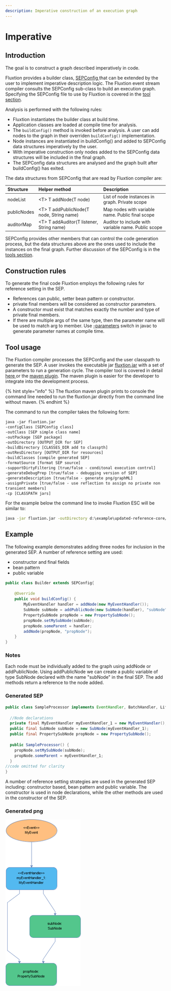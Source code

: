 ```yaml
---
description: Imperative construction of an execution graph
---
```


# Imperative

## Introduction

The goal is to construct a graph described imperatively in code.

Fluxtion provides a builder class, [SEPConfig ](https://github.com/v12technology/fluxtion/blob/master/builder/src/main/java/com/fluxtion/api/node/SEPConfig.java)that can be extended by the user to implement imperative description logic. The Fluxtion event stream compiler consults the SEPConfig sub-class to build an execution graph. Specifying the SEPConfig file to use by Fluxtion is covered in the [tool section](../../tools/fluxtion-tool.md). 

Analysis is performed with the following rules:

* Fluxtion instantiates the builder class at build time.
* Application classes are loaded at compile time for analysis.
* The `buildConfig()` method is invoked before analysis. A user can add nodes to the graph in their overriden `buildConfig()` implementation.
* Node instances are instantiated in buildConfig\(\) and added to SEPConfig data structures imperatively by the user.
* With imperative construction only nodes added to the SEPConfig data structures will be included in the final graph.
* The SEPConfig data structures are analysed and the graph built after  buildConfig\(\) has exited.

The data structures from SEPConfig that are read by Fluxtion compiler are:

| Structure | Helper method | Description |
| :--- | :--- | :--- |
| nodeList |  &lt;T&gt; T addNode\(T node\) | List of node instances in graph. Private scope |
| publicNodes | &lt;T&gt; T addPublicNode\(T node, String name\) | Map nodes with variable name. Public final scope  |
| auditorMap | &lt;T&gt; T addAuditor\(T listener, String name\) | Auditor to include with variable name. Public scope |

SEPConfig provides other members that can control the code generation process, but the data structures above are the ones used to include the instances on the final graph. Further discussion of the SEPConfig is in the [tools section](../../tools/fluxtion-tool.md).

## Construction rules

To generate the final code Fluxtion employs the following rules for reference setting in the SEP.

* References can public, setter bean pattern or constructor.
* private final members will be considered as constructor parameters.
* A constructor must exist that matches exactly the number and type of private final members.
* If there are multiple args of the same type, then the parameter name will be used to match arg to member. Use [-parameters](https://docs.oracle.com/javase/8/docs/technotes/tools/windows/javac.html) switch in javac to generate parameter names at compile time.

## Tool usage

The Fluxtion compiler processes the SEPConfig and the user classpath to generate the SEP.  A user invokes the executable jar [fluxtion.jar](https://github.com/v12technology/fluxtion/blob/master/generator/dist/fluxtion.jar) with a set of parameters to run a generation cycle. The compiler tool is covered in detail [here ](../../tools/fluxtion-tool.md)or the [maven plugin](../../tools/maven-plugin.md). The maven plugin is easier for the developer to integrate into the development process.

{% hint style="info" %}
The fluxtion maven plugin prints to console the command line needed to run the fluxtion.jar directly from the command line without maven.
{% endhint %}

The command to run the compiler takes the following form:

```text
java -jar fluxtion.jar 
-configClass [SEPConfig class]
-outClass [SEP simple class name] 
-outPackage [SEP package] 
-outDirectory [OUTPUT_DIR for SEP]
-buildDirectory [CLASSES_DIR add to classpth]
-outResDirectory [OUTPUT_DIR for resources]
-buildClasses [compile generated SEP] 
-formatSource [format SEP source] 
-supportDirtyFiltering [true/false - conditonal execution control] 
-generateDebugPrep [true/false - debugging version of SEP]  
-generateDescription [true/false - generate png/graphML]  
-assignPrivate [true/false - use reflection to assign no private non transient members]  
-cp [CLASSPATH jars]
```

For the example below the command line to invoke Fluxtion ESC will be similar to:

```bash
java -jar fluxtion.jar -outDirectory d:\example\updated-reference-core/src/main/java -buildDirectory d:\example\updated-reference-core/target/classes -outResDirectory d:\example\updated-reference-core/src/main/resources -outPackage com.fluxtion.example.core.building.injection.generated -configClass com.fluxtion.example.core.building.injection.Builder -outClass SampleProcessor -buildClasses true -formatSource true -supportDirtyFiltering true -generateDebugPrep false -generateDescription true -assignPrivate false -cp d:\example\updated-reference-core\target\classes;C:\Users\dhv\.m2\repository\com\fluxtion\fluxtion-api\1.5.4-SNAPSHOT\fluxtion-api-1.5.4-SNAPSHOT.jar;C:\Users\dhv\.m2\repository\it\unimi\dsi\fastutil\7.0.7\fastutil-7.0.7.jar;C:\Users\dhv\.m2\repository\net\vidageek\mirror\1.6.1\mirror-1.6.1.jar;C:\Users\dhv\.m2\repository\com\fluxtion\fluxtion-builder\1.5.4-SNAPSHOT\fluxtion-builder-1.5.4-SNAPSHOT.jar
```

## Example

The following example demonstrates adding three nodes for inclusion in the generated SEP. A number  of reference setting are used:

* constructor and final fields
* bean pattern
* public variable

```java
public class Builder extends SEPConfig{

    @Override
    public void buildConfig() {
        MyEventHandler handler = addNode(new MyEventHandler());
        SubNode subNode = addPublicNode(new SubNode(handler), "subNode");
        PropertySubNode propNode = new PropertySubNode();
        propNode.setMySubNode(subNode);
        propNode.someParent = handler;
        addNode(propNode, "propNode");
    }
}
```

### **Notes**

Each node must be individually added to the graph using addNode or addPublicNode. Using addPublicNode we can create a public variable of type SubNode declared with the name "subNode" in the final SEP. The add methods return a reference to the node added.

### Generated SEP

```java
public class SampleProcessor implements EventHandler, BatchHandler, Lifecycle {

  //Node declarations
  private final MyEventHandler myEventHandler_1 = new MyEventHandler();
  public final SubNode subNode = new SubNode(myEventHandler_1);
  public final PropertySubNode propNode = new PropertySubNode();

  public SampleProcessor() {
    propNode.setMySubNode(subNode);
    propNode.someParent = myEventHandler_1;
  }
//code omitted for clarity
}
```

A number of reference setting strategies are used in the generated SEP including: constructor based, bean pattern and public variable. The constructor is used in node declarations, while the other methods are used in the constructor of the SEP.

### Generated png

![](../../.gitbook/assets/sampleprocessor%20%2811%29.png)



